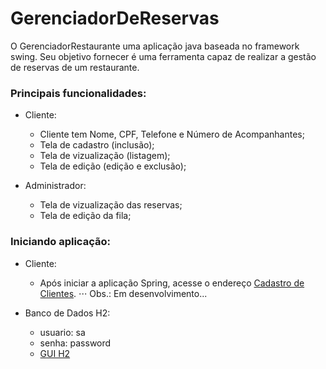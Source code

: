 # GerenciadorDeReservas

O GerenciadorRestaurante uma aplicação java baseada no framework swing. Seu objetivo fornecer é uma ferramenta capaz de realizar a gestão de reservas de um restaurante.

### Principais funcionalidades:

* Cliente:
  * Cliente tem Nome, CPF, Telefone e Número de Acompanhantes;
  * Tela de cadastro (inclusão);
  * Tela de vizualização (listagem);
  * Tela de edição (edição e exclusão);

* Administrador:
  * Tela de vizualização das reservas;
  * Tela de edição da fila;

### Iniciando aplicação:

* Cliente:
  * Após iniciar a aplicação Spring, acesse o endereço [Cadastro de Clientes](http://localhost:8080/cliente).
  ⋅⋅⋅ Obs.: Em desenvolvimento...

* Banco de Dados H2:
  * usuario: sa
  * senha: password
  * [GUI H2](http://localhost:8080/h2-console)

   